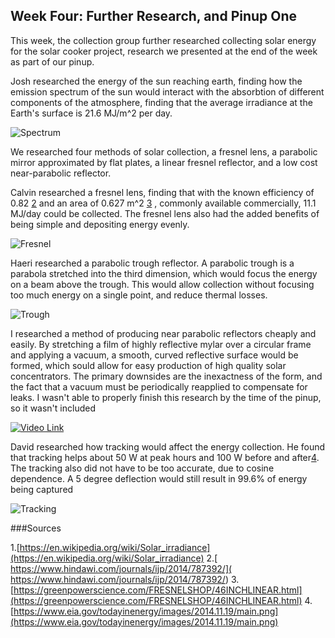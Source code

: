 ## Week Four: Further Research, and Pinup One

This week, the collection group further researched collecting solar energy for the solar cooker project, research we presented at the end of the week
as part of our pinup.

Josh researched the energy of the sun reaching earth, finding how the emission spectrum of the sun would interact with the absorbtion of different components of 
the atmosphere, finding that the average irradiance at the Earth's surface is 21.6 MJ/m^2 per day.

![Spectrum](/rapid-prototyping/week-four/Solar_spectrum_en-2.svg "Solar Spectrum")

We researched four methods of solar collection, a fresnel lens, a parabolic mirror approximated by flat plates, a linear fresnel reflector, and a low cost
near-parabolic reflector. 

Calvin researched a fresnel lens, finding that with the known efficiency of 0.82 [2](https://www.hindawi.com/journals/ijp/2014/787392/) and an area of 0.627 m^2 [3](https://greenpowerscience.com/FRESNELSHOP/46INCHLINEAR.html) , commonly available commercially, 
11.1 MJ/day could be collected. The fresnel lens also had the added benefits of being simple and depositing energy evenly.

![Fresnel](/rapid-prototyping/week-four/fresnel_lens.png "Fresnel Lens")

Haeri researched a parabolic trough reflector. A parabolic trough is a parabola stretched into the third dimension, which would focus the energy on
a beam above the trough. This would allow collection without focusing too much energy on a single point, and reduce thermal losses.

![Trough](/rapid-prototyping/week-four/trough2.jpg "trough")

I researched a method of producing near parabolic reflectors cheaply and easily. By stretching a film of highly reflective mylar over a circular
frame and applying a vacuum, a smooth, curved reflective surface would be formed, which sould allow for easy production of high quality solar concentrators.
The primary downsides are the inexactness of the form, and the fact that a vacuum must be periodically reapplied to compensate for leaks. I wasn't
able to properly finish this research by the time of the pinup, so it wasn't included

[![Video Link](rapid-prototyping/week-four/feature.jpg.webp)](https://www.youtube.com/watch?v=5rYr1Yrqwrk "Parabolic Mirror from a Trash Can Lid HACK Death Ray Solar do it yourself DIY")

David researched how tracking would affect the energy collection. He found that tracking helps about 50 W at peak hours and 100 W before and after[4](https://www.eia.gov/todayinenergy/images/2014.11.19/main.png). The tracking 
also did not have to be too accurate, due to cosine dependence. A 5 degree deflection would still result in 99.6% of energy being captured

![Tracking](/rapid-prototyping/week-four/main.png "Tracking")

###Sources

1.[https://en.wikipedia.org/wiki/Solar_irradiance](https://en.wikipedia.org/wiki/Solar_irradiance)
2.[ https://www.hindawi.com/journals/ijp/2014/787392/]( https://www.hindawi.com/journals/ijp/2014/787392/)
3.[https://greenpowerscience.com/FRESNELSHOP/46INCHLINEAR.html](https://greenpowerscience.com/FRESNELSHOP/46INCHLINEAR.html)
4.[https://www.eia.gov/todayinenergy/images/2014.11.19/main.png](https://www.eia.gov/todayinenergy/images/2014.11.19/main.png)




